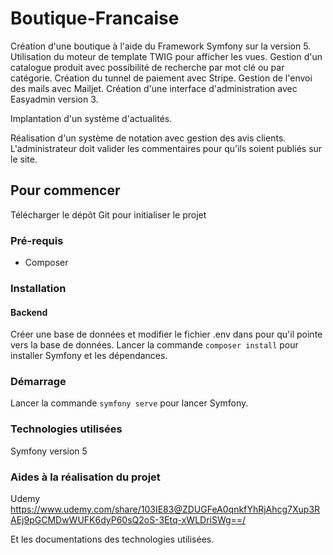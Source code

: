 # Boutique-Francaise

Création d'une boutique à l'aide du Framework Symfony sur la version 5. Utilisation du moteur de template TWIG pour afficher les vues.
Gestion d'un catalogue produit avec possibilité de recherche par mot clé ou par catégorie. Création du tunnel de paiement avec Stripe.
Gestion de l'envoi des mails avec Mailjet. Création d'une interface d'administration avec Easyadmin version 3.

Implantation d'un système d'actualités.

Réalisation d'un système de notation avec gestion des avis clients. L'administrateur doit valider les commentaires pour qu'ils soient publiés sur le site.

## Pour commencer

Télécharger le dépôt Git pour initialiser le projet

### Pré-requis

- Composer

### Installation

#### Backend
Créer une base de données et modifier le fichier .env dans pour qu'il pointe vers la base de données.
Lancer la commande ``composer install`` pour installer Symfony et les dépendances.

### Démarrage

Lancer la commande ``symfony serve`` pour lancer Symfony.

### Technologies utilisées

Symfony version 5

### Aides à la réalisation du projet

Udemy
https://www.udemy.com/share/103IE83@ZDUGFeA0qnkfYhRjAhcg7Xup3RAEj9pGCMDwWUFK6dyP60sQ2oS-3Etq-xWLDriSWg==/

Et les documentations des technologies utilisées.
